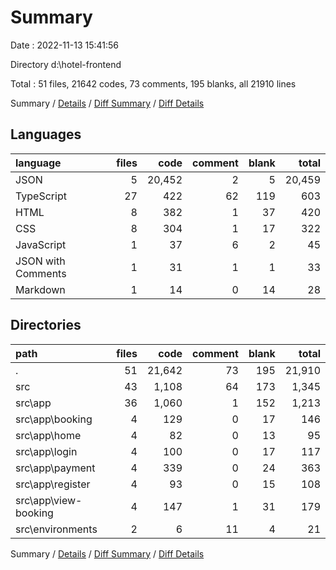 # Summary

Date : 2022-11-13 15:41:56

Directory d:\\hotel-frontend

Total : 51 files,  21642 codes, 73 comments, 195 blanks, all 21910 lines

Summary / [Details](details.md) / [Diff Summary](diff.md) / [Diff Details](diff-details.md)

## Languages
| language | files | code | comment | blank | total |
| :--- | ---: | ---: | ---: | ---: | ---: |
| JSON | 5 | 20,452 | 2 | 5 | 20,459 |
| TypeScript | 27 | 422 | 62 | 119 | 603 |
| HTML | 8 | 382 | 1 | 37 | 420 |
| CSS | 8 | 304 | 1 | 17 | 322 |
| JavaScript | 1 | 37 | 6 | 2 | 45 |
| JSON with Comments | 1 | 31 | 1 | 1 | 33 |
| Markdown | 1 | 14 | 0 | 14 | 28 |

## Directories
| path | files | code | comment | blank | total |
| :--- | ---: | ---: | ---: | ---: | ---: |
| . | 51 | 21,642 | 73 | 195 | 21,910 |
| src | 43 | 1,108 | 64 | 173 | 1,345 |
| src\\app | 36 | 1,060 | 1 | 152 | 1,213 |
| src\\app\\booking | 4 | 129 | 0 | 17 | 146 |
| src\\app\\home | 4 | 82 | 0 | 13 | 95 |
| src\\app\\login | 4 | 100 | 0 | 17 | 117 |
| src\\app\\payment | 4 | 339 | 0 | 24 | 363 |
| src\\app\\register | 4 | 93 | 0 | 15 | 108 |
| src\\app\\view-booking | 4 | 147 | 1 | 31 | 179 |
| src\\environments | 2 | 6 | 11 | 4 | 21 |

Summary / [Details](details.md) / [Diff Summary](diff.md) / [Diff Details](diff-details.md)